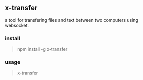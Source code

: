 ## x-transfer  
a tool for transfering files and text between two computers using websocket.
### install
> npm install -g x-transfer  
### usage
> x-transfer
